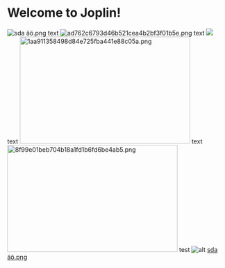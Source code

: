 # Welcome to Joplin!

![sda äö.png](:/f16103b064d9410384732ec27cd06efb)
text
![ad762c6793d46b521cea4b2bf3f01b5e.png](:/a7f9ed618c6d427395d1ef1db2ee2000)
text
![](:/766bf08661e51d3897e6314b56f4d113)  
text
<img src=":/a1fd1b6fd6be4ab58f99e01beb704b18" alt="1aa911358498d84e725fba441e88c05a.png" width="392" height="246">
text
<img  alt='8f99e01beb704b18a1fd1b6fd6be4ab5.png' width='392' src=':/8f99e01beb704b18a1fd1b6fd6be4ab5' height='246'>
test
![alt](:/8f99tr1beb7a1fd1b6fd6b4d11368a71> "title")
[sda äö.png](:/71077b1a82516888b8f01a215db0c9de)
